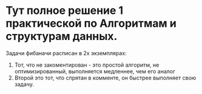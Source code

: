 # Тут полное решение 1 практической по Алгоритмам и структурам данных. 

Задачи фибаначи расписан в 2х экземплярах: 
  1) Тот, что не закоментирован - это простой алгоритм, не оптимизированный, выполняется медленнее, чем его аналог
  2) Второй это тот, что спрятан в комменте, он быстрее выполняет свою задачу. 
   
   
